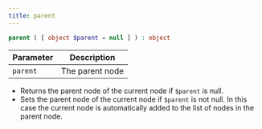 ```yaml
---
title: parent
---
```


```php
parent ( [ object $parent = null ] ) : object
```

| Parameter | Description
| --------- | -----------
| `parent`  | The parent node

* Returns the parent node of the current node if `$parent` is null.
* Sets the parent node of the current node if `$parent` is not null. In this case the current node is automatically added to the list of nodes in the parent node.